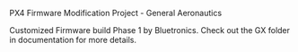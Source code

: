 PX4 Firmware Modification Project - General Aeronautics

Customized Firmware build Phase 1 by Bluetronics.
Check out the GX folder in documentation for more details.
